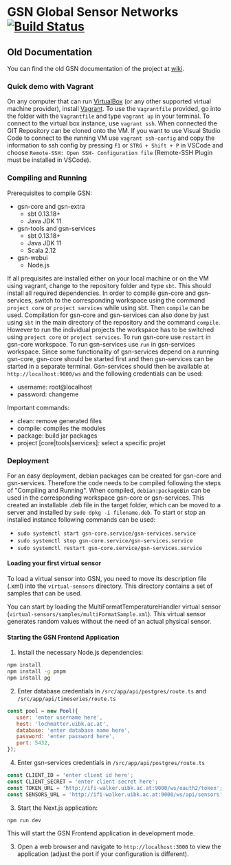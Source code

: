 # GSN Global Sensor Networks [![Build Status](https://travis-ci.org/LSIR/gsn.svg)](https://travis-ci.org/LSIR/gsn)

## Old Documentation

You can find the old GSN documentation of the project at [wiki](https://github.com/LSIR/gsn/wiki).

### Quick demo with Vagrant

On any computer that can run [VirtualBox](https://www.virtualbox.org/) (or any other supported virtual machine provider), install [Vagrant](https://www.vagrantup.com/). To use the `Vagrantfile` provided, go into the folder with the `Vagrantfile` and type `vagrant up` in your terminal. To connect to the virtual box instance, use `vagrant ssh`. When connected the GIT Repository can be cloned onto the VM. If you want to use Visual Studio Code to connect to the running VM use `vagrant ssh-config` and copy the information to ssh config by pressing `F1` or `STRG + Shift + P` in VSCode and choose `Remote-SSH: Open SSH- Configuration file` (Remote-SSH Plugin must be installed in VSCode). 

### Compiling and Running

Prerequisites to compile GSN:

* gsn-core and gsn-extra
  * sbt 0.13.18+
  * Java JDK 11
* gsn-tools and gsn-services
  * sbt 0.13.18+
  * Java JDK 11
  * Scala 2.12
* gsn-webui
  * Node.js

If all prequisites are installed either on your local machine or on the VM using vagrant, change to the repository folder and type `sbt`. This should install all required dependencies. In order to compile gsn-core and gsn-services, switch to the corresponding workspace using the command `project core` or `project services` while using sbt. Then `compile` can be used. Compilation for gsn-core and gsn-services can also done by just using `sbt` in the main directory of the repository and the command `compile`. However to run the individual projects the workspace has to be switched using `project core` or `project services`. To run gsn-core use `restart` in gsn-core workspace. To run gsn-services use `run` in gsn-services workspace. Since some functionality of gsn-services depend on a running gsn-core, gsn-core should be started first and then gsn-services can be started in a separate terminal. Gsn-services should then be available at `http://localhost:9000/ws` and the following credentials can be used:
 * username: root@localhost
 * password: changeme

Important commands:
* clean: remove generated files
* compile: compiles the modules
* package: build jar packages
* project \[core|tools|services]: select a specific projet

### Deployment

For an easy deployment, debian packages can be created for gsn-core and gsn-services. Therefore the code needs to be compiled following the steps of "Compiling and Running". When compiled, `debian:packageBin` can be used in the corresponding workspace gsn-core or gsn-services. This created an installable .deb file in the target folder, which can be moved to a server and installed by `sudo dpkg -i filename.deb`. To start or stop an installed instance following commands can be used:
 * `sudo systemctl start gsn-core.service/gsn-services.service`
 * `sudo systemctl stop gsn-core.service/gsn-services.service`
 * `sudo systemctl restart gsn-core.service/gsn-services.service`

#### Loading your first virtual sensor

To load a virtual sensor into GSN, you need to move its description file (.xml) into the `virtual-sensors` directory.
This directory contains a set of samples that can be used.

You can start by loading the MultiFormatTemperatureHandler virtual sensor (`virtual-sensors/samples/multiFormatSample.xml`).
This virtual sensor generates random values without the need of an actual physical sensor.


#### Starting the GSN Frontend Application

1. Install the necessary Node.js dependencies:

```sh
npm install
npm install -g pnpm
npm install pg
```

2. Enter database credentials in `/src/app/api/postgres/route.ts` and `/src/app/api/timeseries/route.ts`
```js
const pool = new Pool({
   user: 'enter username here',
   host: 'lochmatter.uibk.ac.at',
   database: 'enter database name here',
   password: 'enter password here',
   port: 5432,
});
```

4. Enter gsn-services credentials in `/src/app/api/postgres/route.ts`

```js
const CLIENT_ID = 'enter client id here';
const CLIENT_SECRET = 'enter client secret here';
const TOKEN_URL = 'http://ifi-walker.uibk.ac.at:9000/ws/oauth2/token';
const SENSORS_URL = 'http://ifi-walker.uibk.ac.at:9000/ws/api/sensors';
```

3. Start the Next.js application:

```sh
npm run dev
```

This will start the GSN Frontend application in development mode.

3. Open a web browser and navigate to `http://localhost:3000` to view the application (adjust the port if your configuration is different).


